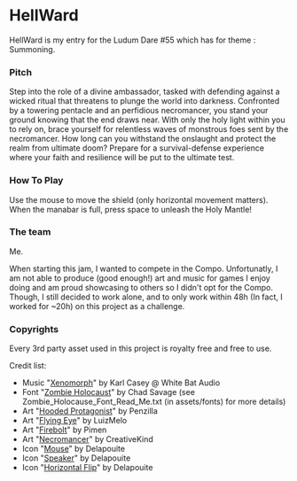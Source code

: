 # HellWard
HellWard is my entry for the Ludum Dare #55 which has for theme : Summoning.

### Pitch
Step into the role of a divine ambassador, tasked with defending against a wicked ritual that threatens to plunge the world into darkness. Confronted by a towering pentacle and an perfidious necromancer, you stand your ground knowing that the end draws near. With only the holy light within you to rely on, brace yourself for relentless waves of monstrous foes sent by the necromancer. How long can you withstand the onslaught and protect the realm from ultimate doom? Prepare for a survival-defense experience where your faith and resilience will be put to the ultimate test.

### How To Play
Use the mouse to move the shield (only horizontal movement matters). When the manabar is full, press space to unleash the Holy Mantle!

### The team
Me.

When starting this jam, I wanted to compete in the Compo. Unfortunatly, I am not able to produce (good enough!) art and music for games I enjoy doing and am proud showcasing to others so I didn't opt for the Compo. Though, I still decided to work alone, and to only work within 48h (In fact, I worked for ~20h) on this project as a challenge.

### Copyrights
Every 3rd party asset used in this project is royalty free and free to use.

Credit list:
- Music "[Xenomorph](https://www.youtube.com/watch?v=wEpHqDOOBVc)" by Karl Casey @ White Bat Audio
- Font "[Zombie Holocaust](https://www.sinisterfonts.com/)" by Chad Savage (see Zombie_Holocause_Font_Read_Me.txt (in assets/fonts) for more details)
- Art "[Hooded Protagonist](https://penzilla.itch.io/hooded-protagonist)" by Penzilla
- Art "[Flying Eye](https://luizmelo.itch.io/monsters-creatures-fantasy)" by LuizMelo
- Art "[Firebolt](https://pimen.itch.io/fire-spell)" by Pimen
- Art "[Necromancer](https://creativekind.itch.io/necromancer-free)" by CreativeKind
- Icon "[Mouse](https://game-icons.net/1x1/delapouite/mouse.html)" by Delapouite
- Icon "[Speaker](https://game-icons.net/1x1/delapouite/speaker.html)" by Delapouite
- Icon "[Horizontal Flip](https://game-icons.net/1x1/delapouite/horizontal-flip.html)" by Delapouite
